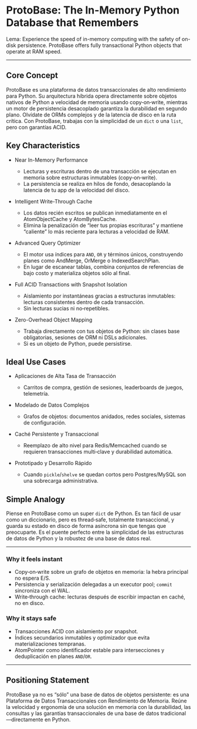 # ProtoBase: The In-Memory Python Database that Remembers

Lema: Experience the speed of in-memory computing with the safety of on-disk persistence. ProtoBase offers fully transactional Python objects that operate at RAM speed.

---

## Core Concept

ProtoBase es una plataforma de datos transaccionales de alto rendimiento para Python. Su arquitectura híbrida opera directamente sobre objetos nativos de Python a velocidad de memoria usando copy‑on‑write, mientras un motor de persistencia desacoplado garantiza la durabilidad en segundo plano. Olvídate de ORMs complejos y de la latencia de disco en la ruta crítica. Con ProtoBase, trabajas con la simplicidad de un `dict` o una `list`, pero con garantías ACID.

## Key Characteristics

- Near In-Memory Performance
  - Lecturas y escrituras dentro de una transacción se ejecutan en memoria sobre estructuras inmutables (copy‑on‑write).
  - La persistencia se realiza en hilos de fondo, desacoplando la latencia de tu app de la velocidad del disco.

- Intelligent Write-Through Cache
  - Los datos recién escritos se publican inmediatamente en el AtomObjectCache y AtomBytesCache.
  - Elimina la penalización de “leer tus propias escrituras” y mantiene “caliente” lo más reciente para lecturas a velocidad de RAM.

- Advanced Query Optimizer
  - El motor usa índices para `AND`, `OR` y términos únicos, construyendo planes como AndMerge, OrMerge o IndexedSearchPlan.
  - En lugar de escanear tablas, combina conjuntos de referencias de bajo costo y materializa objetos sólo al final.

- Full ACID Transactions with Snapshot Isolation
  - Aislamiento por instantáneas gracias a estructuras inmutables: lecturas consistentes dentro de cada transacción.
  - Sin lecturas sucias ni no‑repetibles.

- Zero-Overhead Object Mapping
  - Trabaja directamente con tus objetos de Python: sin clases base obligatorias, sesiones de ORM ni DSLs adicionales.
  - Si es un objeto de Python, puede persistirse.

## Ideal Use Cases

- Aplicaciones de Alta Tasa de Transacción
  - Carritos de compra, gestión de sesiones, leaderboards de juegos, telemetría.

- Modelado de Datos Complejos
  - Grafos de objetos: documentos anidados, redes sociales, sistemas de configuración.

- Caché Persistente y Transaccional
  - Reemplazo de alto nivel para Redis/Memcached cuando se requieren transacciones multi‑clave y durabilidad automática.

- Prototipado y Desarrollo Rápido
  - Cuando `pickle`/`shelve` se quedan cortos pero Postgres/MySQL son una sobrecarga administrativa.

## Simple Analogy

Piense en ProtoBase como un super `dict` de Python. Es tan fácil de usar como un diccionario, pero es thread‑safe, totalmente transaccional, y guarda su estado en disco de forma asíncrona sin que tengas que preocuparte. Es el puente perfecto entre la simplicidad de las estructuras de datos de Python y la robustez de una base de datos real.

---

### Why it feels instant

- Copy‑on‑write sobre un grafo de objetos en memoria: la hebra principal no espera E/S.
- Persistencia y serialización delegadas a un executor pool; `commit` sincroniza con el WAL.
- Write‑through cache: lecturas después de escribir impactan en caché, no en disco.

### Why it stays safe

- Transacciones ACID con aislamiento por snapshot.
- Índices secundarios inmutables y optimizador que evita materializaciones tempranas.
- AtomPointer como identificador estable para intersecciones y deduplicación en planes `AND`/`OR`.

---

## Positioning Statement

ProtoBase ya no es “sólo” una base de datos de objetos persistente: es una Plataforma de Datos Transaccionales con Rendimiento de Memoria. Reúne la velocidad y ergonomía de una solución en memoria con la durabilidad, las consultas y las garantías transaccionales de una base de datos tradicional—directamente en Python.
